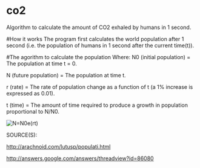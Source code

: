 # co2
Algorithm to calculate the amount of CO2 exhaled by humans in 1 second.

#How it works
The program first calculates the world population after 1 second (i.e. the population of humans in 1 second after the current time(t)).

#The agorithm to calculate the population
Where:
N0 (initial population) = The population at time t = 0.

N (future population) = The population at time t.

r (rate) = The rate of population change as a function of t (a 1% increase is expressed as 0.01).

t (time) = The amount of time required to produce a growth in population proportional to N/N0.

![N=N0e(rt)](http://ahansabharwal.com/co2algorithm.png)

SOURCE(S):

http://arachnoid.com/lutusp/populati.html

http://answers.google.com/answers/threadview?id=86080
